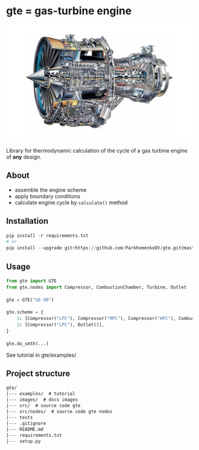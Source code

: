 # gte = gas-turbine engine
![](./assets/images/GE.jpg)

Library for thermodynamic calculation of the cycle of a gas turbine engine of **any** design.

## About
- assemble the engine scheme
- apply boundary conditions
- calculate engine cycle by `calculate()` method 


## Installation
```python
pip install -r requirements.txt
# or
pip install --upgrade git+https://github.com/ParkhomenkoDV/gte.git@master
```

## Usage
```python
from gte import GTE
from gte.nodes import Compressor, CombustionChamber, Turbine, Outlet

gte = GTE("GE-90")

gte.scheme = {
    1: [Compressor("LPC"), Compressor("MPC"), Compressor("HPC"), CombustionChamber(), Turbine("HPT"), Turbine("LPT"), Outlet()],
    2: [Compressor("LPC"), Outlet()],
}

gte.do_smth(...)
```

See tutorial in gte/examples/

## Project structure
```
gte/
|--- examples/  # tutorial
|--- images/  # docs images
|--- src/  # source code gte
|--- src/nodes/  # source code gte nodes
|--- tests
|--- .gitignore
|--- README.md  
|--- requirements.txt
|--- setup.py
```